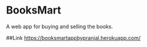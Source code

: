 # BooksMart
A web app for buying and selling the books.

##Link
<https://booksmartappbypranjal.herokuapp.com/>
